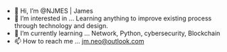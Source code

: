 - 👋 Hi, I’m @NJMES | James
- 👀 I’m interested in ... Learning anything to improve existing process through technology and design.
- 🌱 I’m currently learning ... Network, Python, cybersecurity, Blockchain
- 📫 How to reach me ... jm.neo@outlook.com
